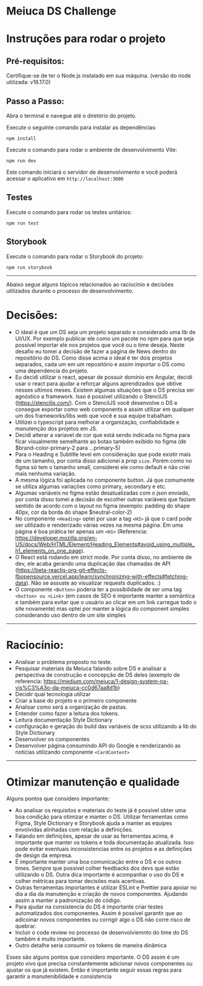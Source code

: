 # Meiuca DS Challenge

# Instruções para rodar o projeto

## Pré-requisitos:

Certifique-se de ter o Node.js instalado em sua máquina. (versão do node utilizada: v18.17.0)

## Passo a Passo:

Abra o terminal e navegue até o diretório do projeto.

Execute o seguinte comando para instalar as dependências:

```
npm install
```

Execute o comando para rodar o ambiente de desenvolvimento Vite:

```
npm run dev
```

Este comando iniciará o servidor de desenvolvimento e você poderá acessar o aplicativo em `http://localhost:3000`

## Testes

Execute o comando para rodar os testes unitários:

```
npm run test
```

## Storybook

Execute o comando para rodar o Storybook do projeto:

```
npm run storybook
```

---

Abaixo segue alguns tópicos relacionados ao raciocínio e decisões utilizados durante o processo de desenvolvimento.

# Decisões:

- O ideal é que um DS seja um projeto separado e considerado uma lib de UI/UX. Por exemplo publicar ele como um pacote no npm para que seja possível importar ele nos projetos que você ou o time deseja. Neste desafio eu tomei a decisão de fazer a página de News dentro do repositório do DS. Como disse acima o ideal é ter dois projetos separados, cada um em um repositório e assim importar o DS como uma dependencia do projeto.
- Eu decidi utilizar o react, apesar de possuir domínio em Angular, decidi usar o react para ajudar a reforçar alguns aprendizados que obtive nesses ultimos meses. Existem algumas situações que o DS precisa ser agnóstico a framework. Isso é possível utilizando o StencilJS (https://stenciljs.com/). Com o StencilJS você desenvolve o DS e consegue exportar como web components e assim utilizar em qualquer um dos frameworks/libs web que você e sua equipe trabalham.
- Utilizei o typescript para melhorar a organização, confiabilidade e manutenção dos projetos em JS.
- Decidi alterar a variavel de cor que está sendo indicada no figma para ficar visualmente semelhante ao botao também exibido no figma
  (de $brand-color-primary-2 para ...primary-5)
- Para o Heading e Subtitle levei em consideração que pode existir mais de um tamanho, por conta disso adicionei a prop `size`. Porém como no figma só tem o tamanho small, considerei ele como default e não criei mais nenhuma variação.
- A mesma lógica foi aplicada no componente button. Já que comumente se utiliza algumas variações como primary, secondary e etc.
- Algumas variáveis no figma estão desatualizadas com o json enviado, por conta disso tomei a decisão de escolher outras variáveis que faziam sentido de acordo com o layout no figma (exemplo: padding do shape 40px, cor da borda do shape $neutral-color-2)
- No componente `<Heading>` optei por usar a tag `<H2>` já que o card pode ser utilizado e renderizado várias vezes na mesma página. Em uma página é boa prática ter apenas um `<H1>` (Referencia: https://developer.mozilla.org/en-US/docs/Web/HTML/Element/Heading_Elements#avoid_using_multiple_h1_elements_on_one_page).
- O React está rodando em strict mode. Por conta disso, no ambiente de dev, ele acaba gerando uma duplicação das chamadas de API (https://beta-reactjs-org-git-effects-fbopensource.vercel.app/learn/synchronizing-with-effects#fetching-data). Não se assuste ao visualizar requests duplicados. :)
- O componente `<Button>` poderia ter a possibilidade de ser uma tag `<button> ou <Link>` (em casos de SEO é importante manter a semântica e também para evitar que o usuário ao clicar em um link carregue todo o site novamente) mas optei por manter a lógica do component simples considerando uso dentro de um site simples

---

# Raciocínio:

- Analisar o problema proposto no teste.
- Pesquisar materiais da Meiuca falando sobre DS e analisar a perspectiva de construção e concepção de DS deles (exemplo de referencia: https://medium.com/meiuca/1-design-system-na-vis%C3%A3o-da-meiuca-cc0d67aa8d1b)
- Decidir qual tecnologia utilizar
- Criar a base do projeto e o primeiro componente
- Analisar como será a organização de pastas.
- Entender como fazer a leitura dos tokens.
- Leitura documentação Style Dictionary
- configuração e geração do build das variáveis de scss utilizando a lib do Style Dictionary
- Desenvolver os componentes
- Desenvolver página consumindo API do Google e renderizando as notícias utilizando componente `<CardContent>`

---

# Otimizar manutenção e qualidade

Alguns pontos que considero importante:

- Ao analisar os requisitos e materiais do teste já é possível obter uma boa condição para otimizar e manter o DS. Utilizar ferramentas como Figma, Style Dictionary e Storybook ajuda a manter as equipes envolvidas alinhadas com relação a definições.
- Falando em definições, apesar de usar as ferramentas acima, é importante que manter os tokens e toda documentação atualizada. Isso pode evitar eventuais inconsistencias entre os projetos e as definições de design da empresa.
- É importante manter uma boa comunicação entre o DS e os outros times. Sempre que possível colher feedbacks dos devs que estão utilizando o DS. Outra dica importante é acompanhar o uso do DS e colher métricas para tomar decisões mais acertivas.
- Outras ferramentas importantes é utilizar ESLint e Prettier para apoiar no dia a dia da manutenção e criação de novos componentes. Ajudando assim a manter a padronização do código.
- Para ajudar na consistencia do DS é importante criar testes automatizados dos componentes. Assim é possível garantir que ao adicoinar novos componentes ou corrigir algo o DS não corre risco de quebrar.
- Incluir o code review no processo de desenvolviemnto do time do DS também é muito importante.
- Outro detalhe seria consumir os tokens de maneira dinâmica

Esses são alguns pontos que considero importante. O DS assim é um projeto vivo que precisa constantemente adicionar novos componentes ou ajustar os que já existem. Então é importante seguir essas regras para garantir a manutenibilidade e consistencia
